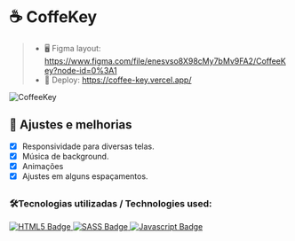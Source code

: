  # ☕ CoffeKey 
> - 🖥️ Figma layout: https://www.figma.com/file/enesvso8X98cMy7bMv9FA2/CoffeeKey?node-id=0%3A1
> - 🔗 Deploy: https://coffee-key.vercel.app/

![CoffeeKey](https://user-images.githubusercontent.com/101731656/164877844-73624cd1-a8d0-4c02-8118-28c300202201.png)


## 📌 Ajustes e melhorias

- [x] Responsividade para diversas telas.
- [x] Música de background.
- [x] Animações
- [x] Ajustes em alguns espaçamentos.  

##

<h3>🛠Tecnologias utilizadas / Technologies used:</h3>

<div align="left">
  <a href="https://developer.mozilla.org/en-US/docs/Glossary/HTML5" target="_blank">
    <img src="https://img.shields.io/badge/html5-%23E34F26.svg?style=for-the-badge&logo=html5&logoColor=white" alt="HTML5 Badge"/>
  </a>
  <a href="https://sass-lang.com/" target="_blank">
    <img src="https://img.shields.io/badge/SASS-hotpink.svg?style=for-the-badge&logo=SASS&logoColor=white" alt="SASS Badge"/>
  </a>
  <a href="https://developer.mozilla.org/en-US/docs/Web/JavaScript" target="_blank">
    <img src="https://img.shields.io/badge/javascript-%23323330.svg?style=for-the-badge&logo=javascript&logoColor=%23F7DF1E" alt="Javascript Badge"/>
  </a>
</div>
